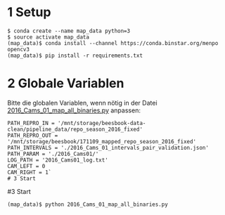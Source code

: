 # 1 Setup
```
$ conda create --name map_data python=3
$ source activate map_data
(map_data)$ conda install --channel https://conda.binstar.org/menpo opencv3
(map_data)$ pip install -r requirements.txt
```
# 2 Globale Variablen
Bitte die globalen Variablen, wenn nötig in der Datei [2016_Cams_01_map_all_binaries.py](./2016_Cams_01_map_all_binaries.py) anpassen:

```
PATH_REPRO_IN = '/mnt/storage/beesbook-data-clean/pipeline_data/repo_season_2016_fixed'
PATH_REPRO_OUT = '/mnt/storage/beesbook/171109_mapped_repo_season_2016_fixed'
PATH_INTERVALS = './2016_Cams_01_intervals_pair_validation.json'
PATH_PARAM = './2016_Cams01/'
LOG_PATH = '2016_Cams01_log.txt'
CAM_LEFT = 0
CAM_RIGHT = 1`
# 3 Start
```
#3 Start
```
(map_data)$ python 2016_Cams_01_map_all_binaries.py
```
